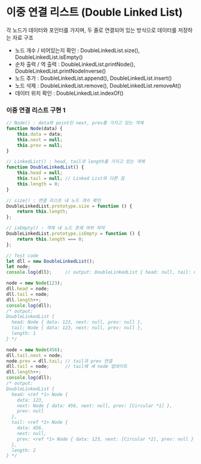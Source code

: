 # 이중 연결 리스트 (Double Linked List)
각 노드가 데이터와 포인터를 가지며, 두 줄로 연결되어 있는 방식으로 데이터를 저장하는 자료 구조
* 노드 개수 / 비어있는지 확인 : DoubleLinkedList.size(), DoubleLinkedList.isEmpty()
* 순차 출력 / 역 출력 : DoubleLinkedList.printNode(), DoubleLinkedList.printNodeInverse()
* 노드 추가 : DoubleLinkedList.append(), DoubleLinkedList.insert()
* 노드 삭제 : DoubleLinkedList.remove(), DoubleLinkedList.removeAt()
* 데이터 위치 확인 : DoubleLinkedList.indexOf()

### 이중 연결 리스트 구현 1
```js
// Node() : data와 point인 next, prev를 가지고 있는 객체
function Node(data) {
    this.data = data;
    this.next = null;
    this.prev = null;
}

// LinkedList() : head, tail과 length를 가지고 있는 객체
function DoubleLinkedList() {
    this.head = null;
    this.tail = null; // Linked List와 다른 점
    this.length = 0;
}

// size() : 연결 리스트 내 노드 개수 확인
DoubleLinkedList.prototype.size = function () {
    return this.length;
};

// isEmpty() : 객체 내 노드 존재 여부 파악
DoubleLinkedList.prototype.isEmpty = function () {
    return this.length === 0;
};

// Test code
let dll = new DoubleLinkedList();
let node;
console.log(dll);     // output: DoubleLinkedList { head: null, tail: null, length: 0 }

node = new Node(123);
dll.head = node;
dll.tail = node;
dll.length++;
console.log(dll);
/* output:
DoubleLinkedList {
  head: Node { data: 123, next: null, prev: null },
  tail: Node { data: 123, next: null, prev: null },
  length: 1
} */

node = new Node(456);
dll.tail.next = node;
node.prev = dll.tail; // tail과 prev 연결
dll.tail = node;      // tail에 새 node 업데이트
dll.length++;
console.log(dll);
/* output:
DoubleLinkedList {
  head: <ref *1> Node {
    data: 123,
    next: Node { data: 456, next: null, prev: [Circular *1] },
    prev: null
  },
  tail: <ref *2> Node {
    data: 456,
    next: null,
    prev: <ref *1> Node { data: 123, next: [Circular *2], prev: null }
  },
  length: 2
} */
```
